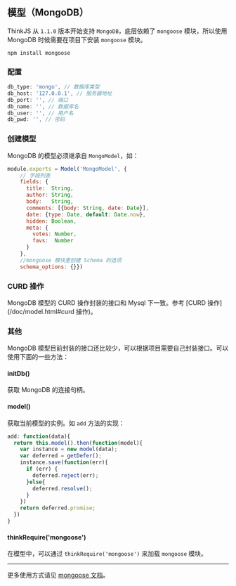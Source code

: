 ## 模型（MongoDB）

ThinkJS 从 `1.1.0` 版本开始支持 `MongoDB`，底层依赖了 `mongoose` 模块，所以使用 MongoDB 时候需要在项目下安装 `mongoose` 模块。

```
npm install mongoose
```

### 配置

```js
db_type: 'mongo', // 数据库类型
db_host: '127.0.0.1', // 服务器地址
db_port: '', // 端口
db_name: '', // 数据库名
db_user: '', // 用户名
db_pwd: '', // 密码
```

### 创建模型

MongoDB 的模型必须继承自 `MongoModel`，如：

```js
module.exports = Model('MongoModel', {
    // 字段列表
    fields: {
      title:  String,
      author: String,
      body:   String,
      comments: [{body: String, date: Date}],
      date: {type: Date, default: Date.now},
      hidden: Boolean,
      meta: {
        votes: Number,
        favs:  Number
      }
    },
    //mongoose 模块里创建 Schema 的选项
    schema_options: {}})
```

### CURD 操作

MongoDB 模型的 CURD 操作封装的接口和 Mysql 下一致。参考 [CURD 操作](/doc/model.html#curd 操作)。

### 其他

MongoDB 模型目前封装的接口还比较少，可以根据项目需要自己封装接口。可以使用下面的一些方法：

#### initDb()

获取 MongoDB 的连接句柄。

#### model()

获取当前模型的实例。如 `add` 方法的实现：

```js
add: function(data){
  return this.model().then(function(model){
    var instance = new model(data);
    var deferred = getDefer();
    instance.save(function(err){
      if (err) {
        deferred.reject(err);
      }else{
        deferred.resolve();
      }
    })
    return deferred.promise;
  })
}
```

#### thinkRequire('mongoose')

在模型中，可以通过 `thinkRequire('mongoose')` 来加载 `mongoose` 模块。

-------------

更多使用方式请见 [mongoose 文档](http://mongoosejs.com/docs/guide.html)。
